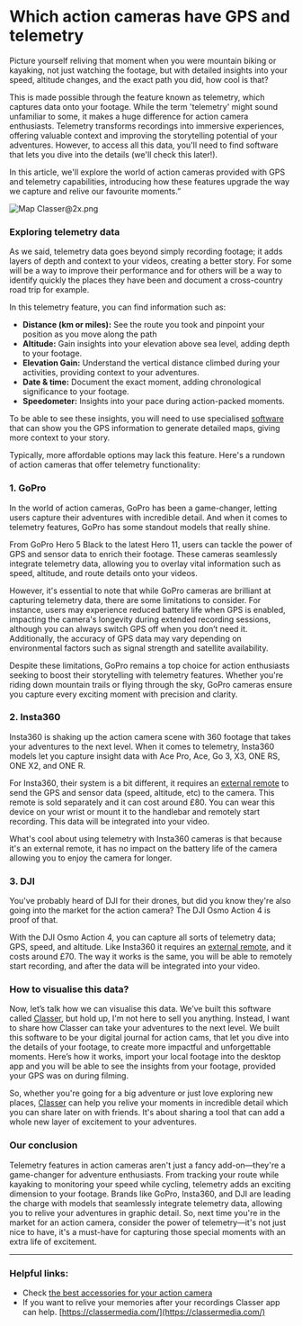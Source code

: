 # Which action cameras have GPS and telemetry

Picture yourself reliving that moment when you were mountain biking or kayaking, not just watching the footage, but with detailed insights into your speed, altitude changes, and the exact path you did, how cool is that?

This is made possible through the feature known as telemetry, which captures data onto your footage. While the term 'telemetry' might sound unfamiliar to some, it makes a huge difference for action camera enthusiasts. Telemetry transforms recordings into immersive experiences, offering valuable context and improving the storytelling potential of your adventures. However, to access all this data, you'll need to find software that lets you dive into the details (we'll check this later!).

In this article, we'll explore the world of action cameras provided with GPS and telemetry capabilities, introducing how these features upgrade the way we capture and relive our favourite moments.”

![Map Classer@2x.png]({{image-path}}/Map_Classer2x.png)

### Exploring telemetry data

As we said, telemetry data goes beyond simply recording footage; it adds layers of depth and context to your videos, creating a better story. For some will be a way to improve their performance and for others will be a way to identify quickly the places they have been and document a cross-country road trip for example.

In this telemetry feature, you can find information such as:

- **Distance (km or miles):** See the route you took and pinpoint your position as you move along the path
- **Altitude:** Gain insights into your elevation above sea level, adding depth to your footage.
- **Elevation Gain:** Understand the vertical distance climbed during your activities, providing context to your adventures.
- **Date & time:** Document the exact moment, adding chronological significance to your footage.
- **Speedometer:** Insights into your pace during action-packed moments.

To be able to see these insights, you will need to use specialised [software](https://classermedia.com/) that can show you the GPS information to generate detailed maps, giving more context to your story.

Typically, more affordable options may lack this feature. Here's a rundown of action cameras that offer telemetry functionality:

### 1. GoPro

In the world of action cameras, GoPro has been a game-changer, letting users capture their adventures with incredible detail. And when it comes to telemetry features, GoPro has some standout models that really shine.

From GoPro Hero 5 Black to the latest Hero 11, users can tackle the power of GPS and sensor data to enrich their footage. These cameras seamlessly integrate telemetry data, allowing you to overlay vital information such as speed, altitude, and route details onto your videos.

However, it's essential to note that while GoPro cameras are brilliant at capturing telemetry data, there are some limitations to consider. For instance, users may experience reduced battery life when GPS is enabled, impacting the camera's longevity during extended recording sessions, although you can always switch GPS off when you don’t need it. Additionally, the accuracy of GPS data may vary depending on environmental factors such as signal strength and satellite availability.

Despite these limitations, GoPro remains a top choice for action enthusiasts seeking to boost their storytelling with telemetry features. Whether you're riding down mountain trails or flying through the sky, GoPro cameras ensure you capture every exciting moment with precision and clarity.

### 2. Insta360

Insta360 is shaking up the action camera scene with 360 footage that takes your adventures to the next level. When it comes to telemetry, Insta360 models let you capture insight data with Ace Pro, Ace, Go 3, X3, ONE RS, ONE X2, and ONE R.

For Insta360, their system is a bit different, it requires an [external remote](https://store.insta360.com/product/gps-action-remote) to send the GPS and sensor data (speed, altitude, etc) to the camera. This remote is sold separately and it can cost around £80. You can wear this device on your wrist or mount it to the handlebar and remotely start recording. This data will be integrated into your video.

What's cool about using telemetry with Insta360 cameras is that because it's an external remote, it has no impact on the battery life of the camera allowing you to enjoy the camera for longer.

### 3. DJI

You've probably heard of DJI for their drones, but did you know they're also going into the market for the action camera? The DJI Osmo Action 4 is proof of that.

With the DJI Osmo Action 4, you can capture all sorts of telemetry data; GPS, speed, and altitude. Like Insta360 it requires an [external remote](https://store.dji.com/uk/product/osmo-action-gps-bluetooth-remote-controller?vid=144561), and it costs around £70. The way it works is the same, you will be able to remotely start recording, and after the data will be integrated into your video.

### How to visualise this data?

Now, let’s talk how we can visualise this data. We’ve built this software called [Classer](https://classermedia.com/), but hold up, I'm not here to sell you anything. Instead, I want to share how Classer can take your adventures to the next level. We built this software to be your digital journal for action cams, that let you dive into the details of your footage, to create more impactful and unforgettable moments. Here’s how it works, import your local footage into the desktop app and you will be able to see the insights from your footage, provided your GPS was on during filming.

So, whether you're going for a big adventure or just love exploring new places, [Classer](https://classermedia.com/) can help you relive your moments in incredible detail which you can share later on with friends. It's about sharing a tool that can add a whole new layer of excitement to your adventures.

### Our conclusion

Telemetry features in action cameras aren't just a fancy add-on—they're a game-changer for adventure enthusiasts. From tracking your route while kayaking to monitoring your speed while cycling, telemetry adds an exciting dimension to your footage. Brands like GoPro, Insta360, and DJI are leading the charge with models that seamlessly integrate telemetry data, allowing you to relive your adventures in graphic detail. So, next time you're in the market for an action camera, consider the power of telemetry—it's not just nice to have, it's a must-have for capturing those special moments with an extra life of excitement.

---

### Helpful links:

- Check [the best accessories for your action camera](https://classermedia.com/stories/3478f7ba-8b13-4622-ae50-dbc7ba76c49a)
- If you want to relive your memories after your recordings Classer app can help. [https://classermedia.com/](https://classermedia.com/)